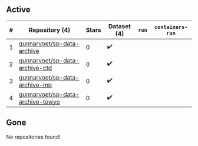 ## Active
| # | Repository (4) | Stars | Dataset (4) | `run` | `containers-run` |
| --- | --- | --- | --- | --- | --- |
| 1 | [gunnarvoet/sp-data-archive](https://github.com/gunnarvoet/sp-data-archive) | 0 | :heavy_check_mark: |  |  |
| 2 | [gunnarvoet/sp-data-archive-ctd](https://github.com/gunnarvoet/sp-data-archive-ctd) | 0 | :heavy_check_mark: |  |  |
| 3 | [gunnarvoet/sp-data-archive-mp](https://github.com/gunnarvoet/sp-data-archive-mp) | 0 | :heavy_check_mark: |  |  |
| 4 | [gunnarvoet/sp-data-archive-towyo](https://github.com/gunnarvoet/sp-data-archive-towyo) | 0 | :heavy_check_mark: |  |  |

## Gone
No repositories found!
